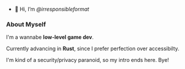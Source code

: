 - 👋 Hi, I’m *@irresponsibleformat*

### About Myself

I'm a wannabe **low-level game dev**.

Currently advancing in **Rust**, since I prefer perfection over accessibilty.

I'm kind of a security/privacy paranoid, so my intro ends here. Bye!

<!---
irresponsibleformat/irresponsibleformat is a ✨ special ✨ repository because its `README.md` (this file) appears on your GitHub profile.
You can click the Preview link to take a look at your changes.
--->
